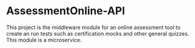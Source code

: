 # AssessmentOnline-API 
This project is the middleware module for an online assessment tool to create an run tests such as certification mocks and other general quizzes. This module is a microservice.
